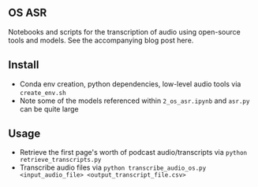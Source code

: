 ## OS ASR
Notebooks and scripts for the transcription of audio using open-source tools and models. See the accompanying blog post here.

## Install
- Conda env creation, python dependencies, low-level audio tools via `create_env.sh`
- Note some of the models referenced within `2_os_asr.ipynb` and `asr.py` can be quite large

## Usage
- Retrieve the first page's worth of podcast audio/transcripts via `python retrieve_transcripts.py`
- Transcribe audio files via `python transcribe_audio_os.py <input_audio_file> <output_transcript_file.csv>`